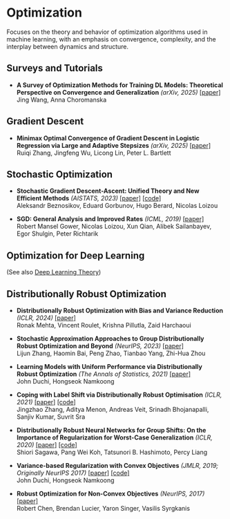 # Optimization

Focuses on the theory and behavior of optimization algorithms used in machine learning, with an emphasis on convergence, complexity, and the interplay between dynamics and structure.

## Surveys and Tutorials
+ **A Survey of Optimization Methods for Training DL Models: Theoretical Perspective on Convergence and Generalization** *(arXiv, 2025)* [[paper]](https://arxiv.org/abs/2501.14458)  
  Jing Wang, Anna Choromanska

## Gradient Descent
+ **Minimax Optimal Convergence of Gradient Descent in Logistic Regression via Large and Adaptive Stepsizes** *(arXiv, 2025)* [[paper]](https://arxiv.org/abs/2504.04105)  
  Ruiqi Zhang, Jingfeng Wu, Licong Lin, Peter L. Bartlett


## Stochastic Optimization

+ **Stochastic Gradient Descent-Ascent: Unified Theory and New Efficient Methods** *(AISTATS, 2023)* [[paper]](https://arxiv.org/abs/2202.07262) [[code]](https://github.com/hugobb/sgda)  
  Aleksandr Beznosikov, Eduard Gorbunov, Hugo Berard, Nicolas Loizou

+ **SGD: General Analysis and Improved Rates** *(ICML, 2019)* [[paper]](https://arxiv.org/abs/1901.09401)  
  Robert Mansel Gower, Nicolas Loizou, Xun Qian, Alibek Sailanbayev, Egor Shulgin, Peter Richtarik

## Optimization for Deep Learning

(See also [Deep Learning Theory](learning-theory.md#deep-learning-theory))


## Distributionally Robust Optimization

+ **Distributionally Robust Optimization with Bias and Variance Reduction** *(ICLR, 2024)* [[paper]](https://arxiv.org/abs/2310.13863)  
  Ronak Mehta, Vincent Roulet, Krishna Pillutla, Zaid Harchaoui

+ **Stochastic Approximation Approaches to Group Distributionally Robust Optimization and Beyond** *(NeurIPS, 2023)* [[paper]](https://arxiv.org/abs/2302.09267)  
  Lijun Zhang, Haomin Bai, Peng Zhao, Tianbao Yang, Zhi-Hua Zhou

+ **Learning Models with Uniform Performance via Distributionally Robust Optimization** *(The Annals of Statistics, 2021)* [[paper]](https://arxiv.org/abs/1810.08750)  
  John Duchi, Hongseok Namkoong

+ **Coping with Label Shift via Distributionally Robust Optimisation** *(ICLR, 2021)* [[paper]](https://arxiv.org/abs/2010.12230) [[code]](https://github.com/ShahryarBQ/DRO)  
  Jingzhao Zhang, Aditya Menon, Andreas Veit, Srinadh Bhojanapalli, Sanjiv Kumar, Suvrit Sra

+ **Distributionally Robust Neural Networks for Group Shifts: On the Importance of Regularization for Worst-Case Generalization** *(ICLR, 2020)* [[paper]](https://arxiv.org/abs/1911.08731) [[code]](https://github.com/kohpangwei/group_DRO)  
  Shiori Sagawa, Pang Wei Koh, Tatsunori B. Hashimoto, Percy Liang

+ **Variance-based Regularization with Convex Objectives** *(JMLR, 2019; Originally NeurIPS 2017)* [[paper]](https://www.jmlr.org/papers/v20/17-750.html) [[code]](https://github.com/namkoong-lab/robustopt)  
  John Duchi, Hongseok Namkoong

+ **Robust Optimization for Non-Convex Objectives** *(NeurIPS, 2017)* [[paper]](https://arxiv.org/abs/1707.01047)  
  Robert Chen, Brendan Lucier, Yaron Singer, Vasilis Syrgkanis

